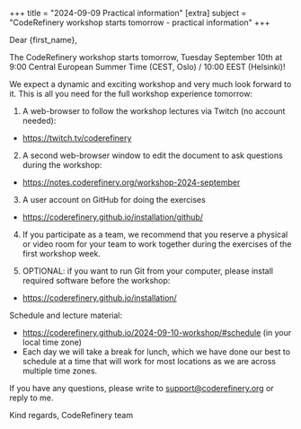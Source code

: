 +++
title = "2024-09-09 Practical information"
[extra]
subject = "CodeRefinery workshop starts tomorrow - practical information"
+++

Dear {first_name},

The CodeRefinery workshop starts tomorrow, Tuesday September 10th at 9:00 Central European Summer Time (CEST, Oslo) / 10:00 EEST (Helsinki)!

We expect a dynamic and exciting workshop and very much look forward to it.
This is all you need for the full workshop experience tomorrow:

1) A web-browser to follow the workshop lectures via Twitch (no account needed):
- https://twitch.tv/coderefinery

2) A second web-browser window to edit the document to ask questions during the workshop:
- https://notes.coderefinery.org/workshop-2024-september

3) A user account on GitHub for doing the exercises
- https://coderefinery.github.io/installation/github/

4) If you participate as a team, we recommend that you reserve a physical or video room for your team to work together during the exercises of the first workshop week.

5) OPTIONAL: if you want to run Git from your computer, please install required software before the workshop:
- https://coderefinery.github.io/installation/


Schedule and lecture material:
- https://coderefinery.github.io/2024-09-10-workshop/#schedule (in your local time zone)
- Each day we will take a break for lunch, which we have done our best to schedule at a time that will work for most locations as we are across multiple time zones.


If you have any questions, please write to support@coderefinery.org or reply to me.

Kind regards,
CodeRefinery team
